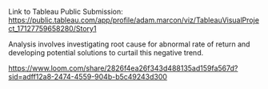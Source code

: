 Link to Tableau Public Submission: https://public.tableau.com/app/profile/adam.marcon/viz/TableauVisualProject_17127759658280/Story1

Analysis involves investigating root cause for abnormal rate of return and developing potential solutions to curtail this negative trend.

https://www.loom.com/share/2826f4ea26f343d488135ad159fa567d?sid=adff12a8-2474-4559-904b-b5c49243d300
